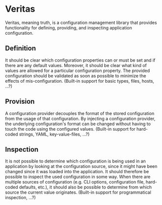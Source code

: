 # Veritas

Veritas, meaning truth, is a configuration management library that
provides functionality for defining, providing, and inspecting
application configuration.

## Definition

It should be clear which configuration properties can or must be set
and if there are any default values. Moreover, it should be clear what
kind of values are allowed for a particular configuration
property. The provided configuration should be validated as soon as
possible to minimize the effects of mis-configuration. (Built-in
support for basic types, files, hosts, ...?)

## Provision

A configuration provider decouples the format of the stored
configuration from the usage of that configuration. By injecting a
configuration provider, the underlying configuration's format can be
changed without having to touch the code using the configured
values. (Built-in support for hard-coded strings, YAML,
key-value-files, ...?)

## Inspection

It is not possible to determine which configuration is being used in
an application by looking at the configuration source, since it might
have been changed since it was loaded into the application. It should
therefore be possible to inspect the used configuration in some
way. When there are multiple sources of configuration (e.g. CLI
options, configuration file, hard-coded defaults, etc.), it should
also be possible to determine from which source the current value
originates. (Built-in support for programmatical inspection, ...?)
